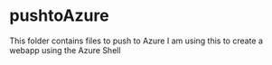# pushtoAzure
This folder contains files to push to Azure
I am using this to create a webapp using the Azure Shell
